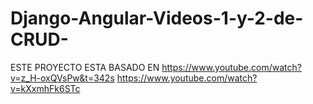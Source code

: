 # Django-Angular-Videos-1-y-2-de-CRUD-

ESTE PROYECTO ESTA BASADO EN 
https://www.youtube.com/watch?v=z_H-oxQVsPw&t=342s
https://www.youtube.com/watch?v=kXxmhFk6STc
